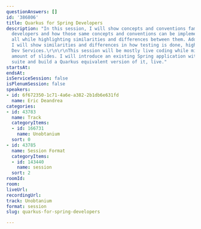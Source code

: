 ```yaml
---
questionAnswers: []
id: '386806'
title: Quarkus for Spring Developers
description: "In this session, I will show concepts and conventions familiar to Spring
  developers and how those same concepts and conventions can be implemented in Quarkus,
  all while highlighting similarities and differences between them. Additionally,
  I will show similarities and differences in how testing is done, highlighting Quarkus
  Dev Services.\r\n\r\nThis session will be mostly live coding while minimizing the
  amount of slides. I will introduce an existing Spring application with a full test
  suite and build a Quarkus equivalent version of it, live."
startsAt: 
endsAt: 
isServiceSession: false
isPlenumSession: false
speakers:
- id: 6f672350-1c71-4a6e-a382-2b1db6e631fd
  name: Eric Deandrea
categories:
- id: 43783
  name: Track
  categoryItems:
  - id: 166731
    name: Unobtanium
  sort: 0
- id: 43785
  name: Session Format
  categoryItems:
  - id: 143440
    name: session
  sort: 2
roomId: 
room: 
liveUrl: 
recordingUrl: 
track: Unobtanium
format: session
slug: quarkus-for-spring-developers

---
```

